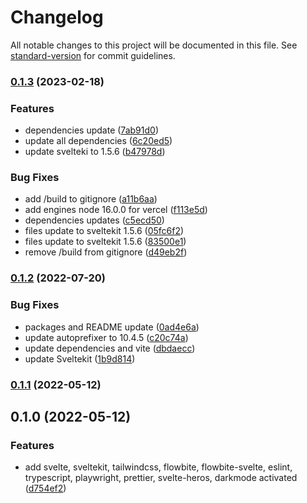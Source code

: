 # Changelog

All notable changes to this project will be documented in this file. See [standard-version](https://github.com/conventional-changelog/standard-version) for commit guidelines.

### [0.1.3](https://github.com/shinokada/flowbite-svelte-starter/compare/v0.1.2...v0.1.3) (2023-02-18)

### Features

-   dependencies update ([7ab91d0](https://github.com/shinokada/flowbite-svelte-starter/commit/7ab91d067e3004258f3dac20ffd4d505be7147dd))
-   update all dependencies ([6c20ed5](https://github.com/shinokada/flowbite-svelte-starter/commit/6c20ed57b2c19189f3e41548726380d4ae9fa124))
-   update svelteki to 1.5.6 ([b47978d](https://github.com/shinokada/flowbite-svelte-starter/commit/b47978d20498d30f7952da0136a17ea00a1fa305))

### Bug Fixes

-   add /build to gitignore ([a11b6aa](https://github.com/shinokada/flowbite-svelte-starter/commit/a11b6aa67fd37fcc9eac5450db8780da86fcac62))
-   add engines node 16.0.0 for vercel ([f113e5d](https://github.com/shinokada/flowbite-svelte-starter/commit/f113e5d93eb868021d8a3bb44ab6246d4023cceb))
-   dependencies updates ([c5ecd50](https://github.com/shinokada/flowbite-svelte-starter/commit/c5ecd50064ebdfd33b280091e50a99524b541bf0))
-   files update to sveltekit 1.5.6 ([05fc6f2](https://github.com/shinokada/flowbite-svelte-starter/commit/05fc6f2b2377139d61c40b20d32c17eb08e40ecf))
-   files update to sveltekit 1.5.6 ([83500e1](https://github.com/shinokada/flowbite-svelte-starter/commit/83500e1188623621712cf697229b2b4d85a0fd65))
-   remove /build from gitignore ([d49eb2f](https://github.com/shinokada/flowbite-svelte-starter/commit/d49eb2f0caaa632acae2c6cbb5ce6e1f9b497c20))

### [0.1.2](https://github.com/shinokada/flowbite-svelte-starter/compare/v0.1.1...v0.1.2) (2022-07-20)

### Bug Fixes

-   packages and README update ([0ad4e6a](https://github.com/shinokada/flowbite-svelte-starter/commit/0ad4e6a663c610fa0950d431e4f438e444f0df02))
-   update autoprefixer to 10.4.5 ([c20c74a](https://github.com/shinokada/flowbite-svelte-starter/commit/c20c74abcfae54d4b3e9068936da71961424d601))
-   update dependencies and vite ([dbdaecc](https://github.com/shinokada/flowbite-svelte-starter/commit/dbdaecccae975c4c23955437b6eb07740a5b5e49))
-   update Sveltekit ([1b9d814](https://github.com/shinokada/flowbite-svelte-starter/commit/1b9d814f59a6040061bd6543489fae2ccfaf645f))

### [0.1.1](https://github.com/shinokada/flowbite-svelte-starter/compare/v0.1.0...v0.1.1) (2022-05-12)

## 0.1.0 (2022-05-12)

### Features

-   add svelte, sveltekit, tailwindcss, flowbite, flowbite-svelte, eslint, trypescript, playwright, prettier, svelte-heros, darkmode activated ([d754ef2](https://github.com/shinokada/flowbite-svelte-starter/commit/d754ef2c5151af366fe0a8530e6f9509daf79962))

